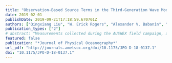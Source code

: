 ```yaml
---
title: "Observation-Based Source Terms in the Third-Generation Wave Model WAVEWATCH III: Updates and Verification"
date: 2019-02-01
publishDate: 2019-09-21T17:18:59.670701Z
authors: ["Qingxiang Liu", "W. Erick Rogers", "Alexander V. Babanin", "Ian R. Young", "Leonel Romero", "Stefan Zieger", "Fangli Qiao", "Changlong Guan"]
publication_types: ["2"]
# abstract: "Measurements collected during the AUSWEX field campaign, at Lake George (Australia), resulted in new insights into the processes of wind wave interaction and whitecapping dissipation, and consequently new parameterizations of the input and dissipation source terms. The new nonlinear wind input term developed accounts for dependence of the growth on wave steepness, airflow separation, and for negative growth rate under adverse winds. The new dissipation terms feature the inherent breaking term, a cumulative dissipation term and a term due to production of turbulence by waves, which is particularly relevant for decaying seas and for swell. The latter is consistent with the observed decay rate of ocean swell. This paper describes these source terms implemented in WAVEWATCH III ®and evaluates the performance against existing source terms in academic duration-limited tests, against buoy measurements for windsea-dominated conditions, under conditions of extreme wind forcing (Hurricane Katrina), and against altimeter data in global hindcasts. Results show agreement by means of growth curves as well as integral and spectral parameters in the simulations and hindcast."
featured: false
publication: "*Journal of Physical Oceanography*"
url_pdf: "http://journals.ametsoc.org/doi/10.1175/JPO-D-18-0137.1"
doi: "10.1175/JPO-D-18-0137.1"
---
```


